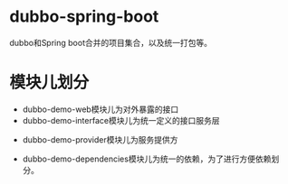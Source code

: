 # dubbo-spring-boot
dubbo和Spring boot合并的项目集合，以及统一打包等。

# 模块儿划分
- dubbo-demo-web模块儿为对外暴露的接口
- dubbo-demo-interface模块儿为统一定义的接口服务层
+ dubbo-demo-provider模块儿为服务提供方
* dubbo-demo-dependencies模块儿为统一的依赖，为了进行方便依赖划分。
